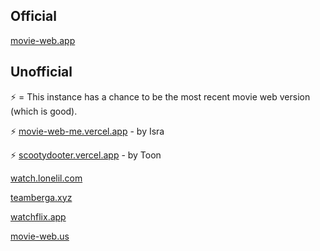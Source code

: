## Official

[movie-web.app](https://movie-web.app)

## Unofficial

⚡️ = This instance has a chance to be the most recent movie web version (which is good).

⚡️ [movie-web-me.vercel.app](https://movie-web-me.vercel.app) - by Isra

⚡️ [scootydooter.vercel.app](https://scootydooter.vercel.app) - by Toon

[watch.lonelil.com](https://watch.lonelil.com)

[teamberga.xyz](https://teamberga.xyz)

[watchflix.app](https://watchflix.app)

[movie-web.us](https://movie-web.us)
